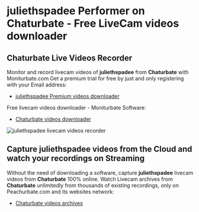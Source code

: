 # juliethspadee Performer on Chaturbate - Free LiveCam videos downloader

## Chaturbate Live Videos Recorder

Monitor and record livecam videos of **juliethspadee** from **Chaturbate** with Moniturbate.com
Get a premium trial for free by just and only registering with your Email address:
* [juliethspadee Premium videos downloader](https://moniturbate.com/request-demo-licence-key.html)

Free livecam videos downloader - Moniturbate Software:
* [Chaturbate videos downloader](https://moniturbate.com/moniturbate-download-software.html)

![juliethspadee livecam videos recorder](https://peachurnet.com/templates/moniturbate-software.png)


## Capture juliethspadee videos from the Cloud and watch your recordings on Streaming

Without the need of downloading a software, capture **juliethspadee** livecam videos from **Chaturbate** 100% online.
Watch Livecam archives from **Chaturbate** unlimitedly from thousands of existing recordings, only on Peachurbate.com and its websites network:
* [Chaturbate videos archives](https://peachurnet.com/)